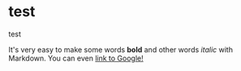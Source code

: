 # test
test

It's very easy to make some words **bold** and other words *italic* with Markdown. You can even [link to Google!](http://google.com)

